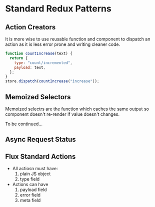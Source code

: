 # Standard Redux Patterns

## Action Creators

It is more wise to use reusable function and component to dispatch an action as it is less error prone and writing cleaner code.

```js
function countIncrease(text) {
  return {
    type: "count/incremented",
    payload: text,
  };
}
store.dispatch(countIncrease("increase"));
```

## Memoized Selectors

Memoized selectrs are the function which caches the same output so component doesn't re-render if value doesn't changes.

To be continued...

## Async Request Status

## Flux Standard Actions

- All actiosn must have:
  1. plain JS object
  2. type field
- Actions can have
  1. payload field
  2. error field
  3. meta field
